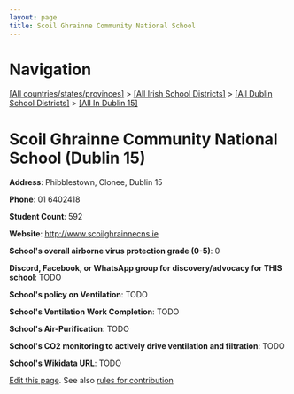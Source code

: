 ```yaml
---
layout: page
title: Scoil Ghrainne Community National School
---
```

# Navigation

[[All countries/states/provinces]](../../../..) > [[All Irish School Districts]](../../..) > [[All Dublin School Districts]](../..) > [[All In Dublin 15]](..)

# Scoil Ghrainne Community National School (Dublin 15)

**Address**: Phibblestown, Clonee, Dublin 15

**Phone**: 01 6402418

**Student Count**: 592

**Website**: <http://www.scoilghrainnecns.ie>

**School's overall airborne virus protection grade (0-5)**: 0

**Discord, Facebook, or WhatsApp group for discovery/advocacy for THIS school**: TODO

**School's policy on Ventilation**: TODO

**School's Ventilation Work Completion**: TODO

**School's Air-Purification**: TODO

**School's CO2 monitoring to actively drive ventilation and filtration**: TODO

**School's Wikidata URL**: TODO


[Edit this page](https://github.com/ventilate-schools/Ireland/edit/main/./Dublin_15/Scoil_Ghrainne_Community_National_School.md). See also [rules for contribution](../../../contribution-rules/)